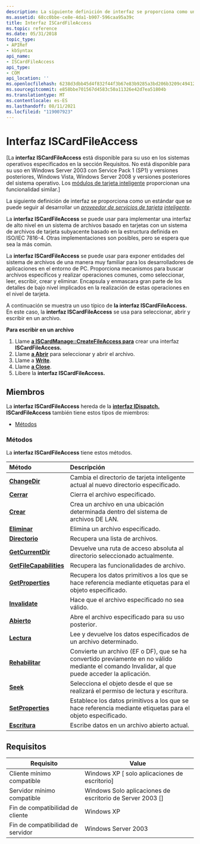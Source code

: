 ```yaml
---
description: La siguiente definición de interfaz se proporciona como un estándar que se puede seguir al desarrollar un proveedor de servicios de tarjeta inteligente.
ms.assetid: 68cc0bbe-ce8e-4da1-b907-596caa95a39c
title: Interfaz ISCardFileAccess
ms.topic: reference
ms.date: 05/31/2018
topic_type:
- APIRef
- kbSyntax
api_name:
- ISCardFileAccess
api_type:
- COM
api_location: ''
ms.openlocfilehash: 6238d3dbb45d4f832f44f3b67e83b9285a3bd206b3209c494121d78700a20763
ms.sourcegitcommit: e858bbe701567d4583c50a11326e42d7ea51804b
ms.translationtype: MT
ms.contentlocale: es-ES
ms.lasthandoff: 08/11/2021
ms.locfileid: "119007923"
---
```

# <a name="iscardfileaccess-interface"></a>Interfaz ISCardFileAccess

\[La **interfaz ISCardFileAccess** está disponible para su uso en los sistemas operativos especificados en la sección Requisitos. No está disponible para su uso en Windows Server 2003 con Service Pack 1 (SP1) y versiones posteriores, Windows Vista, Windows Server 2008 y versiones posteriores del sistema operativo. Los [módulos de tarjeta inteligente](/previous-versions/windows/desktop/secsmart/smart-card-modules) proporcionan una funcionalidad similar.\]

La siguiente definición de interfaz se proporciona como un estándar que se puede seguir al desarrollar un [*proveedor de servicios de tarjeta*](../secgloss/s-gly.md) [*inteligente*](../secgloss/c-gly.md).

La **interfaz ISCardFileAccess** se puede usar para implementar una interfaz de alto nivel en un sistema de archivos basado en tarjetas con un sistema de archivos de tarjeta subyacente basado en la estructura definida en ISO/IEC 7816-4. Otras implementaciones son posibles, pero se espera que sea la más común.

La **interfaz ISCardFileAccess** se puede usar para exponer entidades del sistema de archivos de una manera muy familiar para los desarrolladores de aplicaciones en el entorno de PC. Proporciona mecanismos para buscar archivos específicos y realizar operaciones comunes, como seleccionar, leer, escribir, crear y eliminar. Encapsula y enmascara gran parte de los detalles de bajo nivel implicados en la realización de estas operaciones en el nivel de tarjeta.

A continuación se muestra un uso típico de **la interfaz ISCardFileAccess.** En este caso, la **interfaz ISCardFileAccess** se usa para seleccionar, abrir y escribir en un archivo.

**Para escribir en un archivo**

1.  Llame [**a ISCardManage::CreateFileAccess para**](iscardmanage-createfileaccess.md) crear una interfaz **ISCardFileAccess.**
2.  Llame [**a Abrir**](iscardfileaccess-open.md) para seleccionar y abrir el archivo.
3.  Llame a [**Write**](iscardfileaccess-write.md).
4.  Llame [**a Close**](iscardfileaccess-close.md).
5.  Libere la **interfaz ISCardFileAccess.**

## <a name="members"></a>Miembros

La **interfaz ISCardFileAccess** hereda de la [**interfaz IDispatch.**](/windows/win32/api/oaidl/nn-oaidl-idispatch) **ISCardFileAccess** también tiene estos tipos de miembros:

-   [Métodos](#methods)

### <a name="methods"></a>Métodos

La **interfaz ISCardFileAccess** tiene estos métodos.



| Método                                                              | Descripción                                                                                                                                  |
|:--------------------------------------------------------------------|:---------------------------------------------------------------------------------------------------------------------------------------------|
| [**ChangeDir**](iscardfileaccess-changedir.md)                     | Cambia el directorio de tarjeta inteligente actual al nuevo directorio especificado.<br/>                                                          |
| [**Cerrar**](iscardfileaccess-close.md)                             | Cierra el archivo especificado.<br/>                                                                                                        |
| [**Crear**](iscardfileaccess-create.md)                           | Crea un archivo en una ubicación determinada dentro del sistema de archivos DE LAN.<br/>                                                                    |
| [**Eliminar**](iscardfileaccess-delete.md)                           | Elimina un archivo especificado.<br/>                                                                                                         |
| [**Directorio**](iscardfileaccess-directory.md)                     | Recupera una lista de archivos.<br/>                                                                                                        |
| [**GetCurrentDir**](iscardfileaccess-getcurrentdir.md)             | Devuelve una ruta de acceso absoluta al directorio seleccionado actualmente.<br/>                                                                     |
| [**GetFileCapabilities**](iscardfileaccess-getfilecapabilities.md) | Recupera las funcionalidades de archivo.<br/>                                                                                                      |
| [**GetProperties**](iscardfileaccess-getproperties.md)             | Recupera los datos primitivos a los que se hace referencia mediante etiquetas para el objeto especificado.<br/>                                                           |
| [**Invalidate**](iscardfileaccess-invalidate.md)                   | Hace que el archivo especificado no sea válido.<br/>                                                                                               |
| [**Abierto**](iscardfileaccess-open.md)                               | Abre el archivo especificado para su uso posterior.<br/>                                                                                         |
| [**Lectura**](iscardfileaccess-read.md)                               | Lee y devuelve los datos especificados de un archivo determinado.<br/>                                                                           |
| [**Rehabilitar**](iscardfileaccess-rehabilitate.md)               | Convierte un archivo (EF o DF), que se ha convertido previamente en no válido mediante el comando Invalidar, al que puede acceder la aplicación.<br/> |
| [**Seek**](iscardfileaccess-seek.md)                               | Selecciona el objeto desde el que se realizará el permiso de lectura y escritura.<br/>                                                                 |
| [**SetProperties**](iscardfileaccess-setproperties.md)             | Establece los datos primitivos a los que se hace referencia mediante etiquetas para el objeto especificado.<br/>                                                                |
| [**Escritura**](iscardfileaccess-write.md)                             | Escribe datos en un archivo abierto actual.<br/>                                                                                             |



 

## <a name="requirements"></a>Requisitos



| Requisito | Value |
|-------------------------------------|------------------------------------------------------|
| Cliente mínimo compatible<br/> | Windows XP \[ solo aplicaciones de escritorio\]<br/>          |
| Servidor mínimo compatible<br/> | Windows Solo aplicaciones de escritorio de Server 2003 \[\]<br/> |
| Fin de compatibilidad de cliente<br/>    | Windows XP<br/>                                |
| Fin de compatibilidad de servidor<br/>    | Windows Server 2003<br/>                       |



 

 
